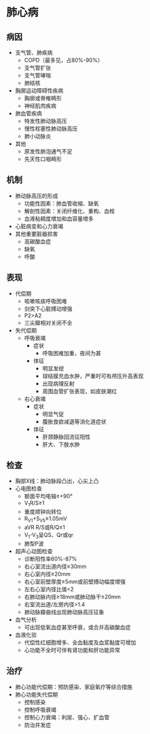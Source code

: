 # 肺心病
## 病因
 - 支气管、肺疾病
   - COPD（最多见，占80%-90%）
   - 支气管扩张
   - 支气管哮喘
   - 肺结核
 - 胸廓运动障碍性疾病 
   - 胸廓或脊椎畸形 
   - 神经肌肉疾病
 - 肺血管疾病
   - 特发性肺动脉高压
   - 慢性栓塞性肺动脉高压
   - 肺小动脉炎
 - 其他
   - 原发性肺泡通气不足
   - 先天性口咽畸形
## 机制
 - 肺动脉高压的形成
   - 功能性因素：肺血管收缩、缺氧
   - 解剖性因素：关闭纤维化、重构、血栓
   - 血液粘稠度增加和血容量增多
 - 心脏病变和心力衰竭
 - 其他重要脏器损害
   - 高碳酸血症
   - 缺氧
   - 呼酸
## 表现
 - 代偿期
   - 咳嗽咳痰呼吸困难
   - 剑突下心脏搏动增强
   - P2>A2
   - 三尖瓣相对关闭不全
 - 失代偿期
   - 呼吸衰竭
     - 症状
       - 呼吸困难加重，夜间为甚
     - 体征
       - 明显发绀
       - 球结膜充血水肿，严重时可有颅压升高表现
       - 出现病理反射
       - 周围血管扩张表现，如皮肤潮红
   - 右心衰竭
     - 症状
       - 明显气促
       - 腹胀食欲减退等消化道症状
     - 体征
       - 肝颈静脉回流征阳性
       - 肝大、下肢水肿

## 检查
 - 胸部X线：肺动脉段凸出，心尖上凸
 - 心电图检查
   - 额面平均电轴≥+90°
   - V<sub>1</sub>R/S≥1
   - 重度顺钟向转位
   - R<sub>V1</sub>+S<sub>V5</sub>≥1.05mV
   - aVR R/S或R/Q≥1
   - V<sub>1</sub>-V<sub>3</sub>呈QS、Qr或qr
   - 肺型P波
 - 超声心动图检查
   - 诊断阳性率60%-87%
   - 右心室流出道内径≥30mm
   - 右心室内径≥20mm
   - 右心室前壁厚度≥5mm或前壁搏动幅度增强
   - 左右心室内径比值<2
   - 右肺动脉内径≥18mm或肺动脉干≥20mm
   - 右室流出道/左房内径>1.4
   - 肺动脉瓣曲线出现肺动脉高压征象
 - 血气分析
   - 可出现低氧血症甚至呼衰，或合并高碳酸血症
 - 血液化验
   - 代偿性红细胞增多、全血黏度及血浆黏度可增加
   - 心功能不全时可伴有肾功能和肝功能异常
## 治疗
 - 肺心功能代偿期：预防感染、家庭氧疗等综合措施
 - 肺心功能失代偿期
   - 控制感染
   - 控制呼吸衰竭
   - 控制心力衰竭：利尿、强心、扩血管
   - 防治并发症

